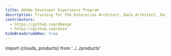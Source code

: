 ```yaml
---
title: Adobe Developer Experience Program
description: Training for the Enterprise Architect, Data Architect, Data Engineer and general developer
contributors:
  - https://github.com/dbenge 
  - https://github.com/knee
hideBreadcrumbNav: true
---
```


import {clouds, products} from '../../products'

<ProductCardGrid clouds={clouds} products={products} interaction={true} />
